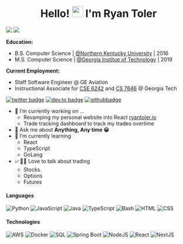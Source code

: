 <h1 align="center">Hello! <img src="https://media.giphy.com/media/hvRJCLFzcasrR4ia7z/giphy.gif" alt="waving-hand" width="30px"> I'm Ryan Toler</h1>

![](https://komarev.com/ghpvc/?username=rdt712&color=green)
![](https://hit.yhype.me/github/profile?user_id=13369991)

**Education:**

- B.S. Computer Science | [@Northern Kentucky University](https://www.nku.edu) | 2016
- M.S. Computer Science | [@Georgia Institue of Technology](https://www.gatech.edu) | 2019

**Current Employment:**

- Staff Software Engineer @ GE Aviation
- Instructional Associate for [CSE 6242](https://omscs.gatech.edu/cse-6242-data-visual-analytics) and [CS 7646](https://omscs.gatech.edu/cs-7646-machine-learning-trading) @ Georgia Tech

[![twitter badge](https://img.shields.io/badge/-@ryantoler_-%231FA1F1?style=flat&logo=twitter&logoColor=white)](https://twitter.com/ryantoler_)
[![dev.to badge](https://img.shields.io/badge/-Ryan_Toler-%230177B5?style=flat&logo=linkedin)](https://www.linkedin.com/in/ryantoler)
[![githubbadge](https://img.shields.io/github/followers/rdt712?style=social)](https://github.com/rdt712)

- 🔭 I’m currently working on ...
  - Revamping my personal website into React [ryantoler.io](https://ryantoler-io.vercel.app/)
  - Trade tracking dashboard to track my trades overtime
- 💬 Ask me about **Anything, Any time 😀**
- 🌱 I’m currently learning
  - React
  - TypeScript
  - GoLang
- 📈🤑💸 Love to talk about trading
  - Stocks
  - Options
  - Futures

#### Languages

![Python](https://img.shields.io/badge/-Python-fff?&logo=python&logoColor=green)
![JavaScript](https://img.shields.io/badge/-JavaScript-fff?&logo=JavaScript&logoColor=ddc508)
![Java](https://img.shields.io/badge/-Java-fff?&logo=Java&logoColor=007396)
![TypeScript](https://img.shields.io/badge/-TypeScript-fff?&logo=TypeScript&logoColor=007ACC)
![Bash](https://img.shields.io/badge/-Bash-fff?&logo=Linux&logoColor=black)
![HTML](https://img.shields.io/badge/-HTML-fff?&logo=HTML5)
![CSS](https://img.shields.io/badge/-CSS-fff?&logo=CSS3&logoColor=blue)

#### Technologies

![AWS](https://img.shields.io/badge/-AWS-fff?&logo=Amazon-AWS&logoColor=232F3E)
![Docker](https://img.shields.io/badge/-Docker-fff?style=flat&logo=Docker)
![SQL](https://img.shields.io/badge/-SQL-fff?style=flat&logo=Microsoft-SQL-Server&logoColor=blue)
![Spring Boot](https://img.shields.io/badge/-SpringBoot-fff?style=flat&logo=spring&logoColor=6DB33F)
![NodeJS](https://img.shields.io/badge/-Node.js-fff?style=flat&logo=node.js)
![React](https://img.shields.io/badge/-React-fff?style=flat&logo=react&logoColor=0078D7)
![NextJS](https://img.shields.io/badge/-Next.js-fff?style=flat&logo=next.js&logoColor=000000)
